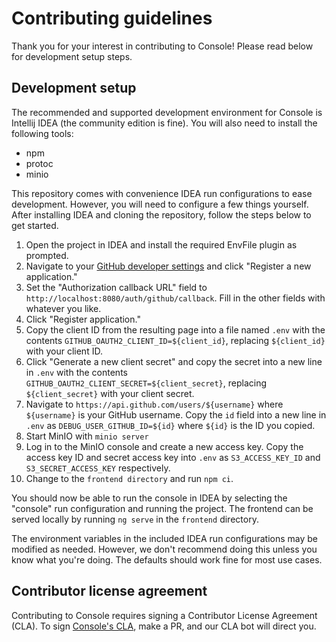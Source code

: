 <!--
Copyright 2024 Logan Magee

SPDX-License-Identifier: AGPL-3.0-only
-->

# Contributing guidelines

Thank you for your interest in contributing to Console! Please read below for development setup
steps.

## Development setup

The recommended and supported development environment for Console is Intellij IDEA (the community
edition is fine). You will also need to install the following tools:

- npm
- protoc
- minio

This repository comes with convenience IDEA run configurations to ease development. However, you will
need to configure a few things yourself. After installing IDEA and cloning the repository, follow the
steps below to get started.

1. Open the project in IDEA and install the required EnvFile plugin as prompted.
2. Navigate to your [GitHub developer settings] and click "Register a new application."
3. Set the "Authorization callback URL" field to `http://localhost:8080/auth/github/callback`. Fill
   in the other fields with whatever you like.
4. Click "Register application."
5. Copy the client ID from the resulting page into a file named `.env` with the contents
   `GITHUB_OAUTH2_CLIENT_ID=${client_id}`, replacing `${client_id}` with your client ID.
6. Click "Generate a new client secret" and copy the secret into a new line in `.env` with the
   contents `GITHUB_OAUTH2_CLIENT_SECRET=${client_secret}`, replacing `${client_secret}` with your
   client secret.
7. Navigate to `https://api.github.com/users/${username}` where `${username}` is your GitHub
   username. Copy the `id` field into a new line in `.env` as `DEBUG_USER_GITHUB_ID=${id}` where
   `${id}` is the ID you copied.
8. Start MinIO with `minio server`
9. Log in to the MinIO console and create a new access key. Copy the access key ID and secret access
   key into `.env` as `S3_ACCESS_KEY_ID` and `S3_SECRET_ACCESS_KEY` respectively.
10. Change to the `frontend directory` and run `npm ci`.

You should now be able to run the console in IDEA by selecting the "console" run configuration and
running the project. The frontend can be served locally by running `ng serve` in the `frontend`
directory.

The environment variables in the included IDEA run configurations may be modified as needed.
However, we don't recommend doing this unless you know what you're doing. The defaults should work
fine for most use cases.

## Contributor license agreement

Contributing to Console requires signing a Contributor License Agreement (CLA). To sign [Console's
CLA], make a PR, and our CLA bot will direct you.

[GitHub developer settings]: https://github.com/settings/developers
[Console's CLA]: https://gist.github.com/lberrymage/21603f43c6c018001e31d441125ad5de
